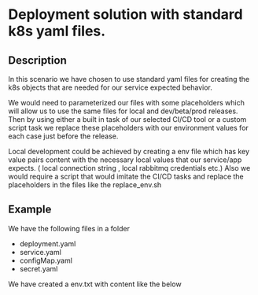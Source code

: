 # Deployment solution with standard k8s yaml files.

## Description

 In this scenario we have chosen to use standard yaml files for creating the k8s objects that are needed for our service expected behavior.
 
 We would need to parameterized our files with some placeholders which will allow
 us to use the same files for local and dev/beta/prod releases.
 Then by using either a built in task of our selected CI/CD tool or a custom script task we replace
 these placeholders with our environment values for each case just before the release.

Local development could be achieved by creating a env file which has key value pairs content with
the necessary local values that our service/app expects. ( local connection string , local rabbitmq credentials etc.)
Also we would require a script that would imitate the CI/CD tasks and replace the placeholders
in the files like the replace_env.sh

## Example

We have the following files in a folder
- deployment.yaml
- service.yaml
- configMap.yaml
- secret.yaml

We have created a env.txt with content like the below







